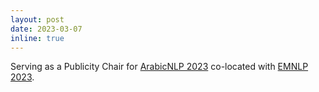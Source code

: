 ```yaml
---
layout: post
date: 2023-03-07
inline: true
---
```


Serving as a Publicity Chair for [ArabicNLP 2023](https://arabicnlp2023.sigarab.org/) co-located with [EMNLP 2023](https://2023.emnlp.org/).
